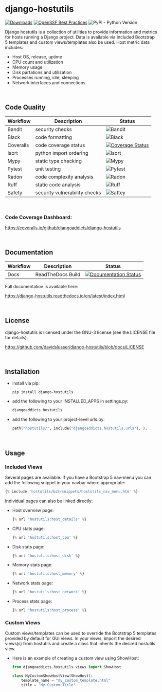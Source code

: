 # django-hostutils
[![Downloads](https://static.pepy.tech/badge/django-hostutils)](https://pepy.tech/project/django-hostutils)
[![OpenSSF Best Practices](https://bestpractices.coreinfrastructure.org/projects/7474/badge)](https://bestpractices.coreinfrastructure.org/projects/7474)
![PyPI - Python Version](https://img.shields.io/pypi/pyversions/django-hostutils)


Django hostutils is a collection of utilities to provide information and metrics for hosts running a Django project. Data is available via included Bootstrap 5 templates and custom views/templates also be used. Host metric data includes:
- Host OS, release, uptime
- CPU count and utilization
- Memory usage
- Disk partations and utilization
- Processes running, idle, sleeping
- Network interfaces and connections


<br/>

## Code Quality
| Workflow | Description             | Status                                                                       |
|----------|-------------------------|------------------------------------------------------------------------------|
|Bandit|security checks|![Bandit](https://github.com/djangoaddicts/django-hostutils/actions/workflows/bandit.yaml/badge.svg)|
|Black|code formatting|![Black](https://github.com/djangoaddicts/django-hostutils/actions/workflows/black.yaml/badge.svg)|
|Coveralls|code coverage status|[![Coverage Status](https://coveralls.io/repos/github/djangoaddicts/django-hostutils/badge.svg?branch=coveralls)](https://coveralls.io/github/djangoaddicts/django-hostutils?branch=coveralls)|
|Isort|python import ordering|![Isort](https://github.com/djangoaddicts/django-hostutils/actions/workflows/isort.yaml/badge.svg)|
|Mypy|static type checking|![Mypy](https://github.com/djangoaddicts/django-hostutils/actions/workflows/mypy.yaml/badge.svg)|
|Pytest|unit testing|![Pytest](https://github.com/djangoaddicts/django-hostutils/actions/workflows/pytest.yaml/badge.svg)|
|Radon|code complexity analysis|![Radon](https://github.com/djangoaddicts/django-hostutils/actions/workflows/radon.yaml/badge.svg)|
|Ruff|static code analysis|![Ruff](https://github.com/djangoaddicts/django-hostutils/actions/workflows/ruff.yaml/badge.svg)|
|Safety|security vulnerability checks|![Saftey](https://github.com/djangoaddicts/django-hostutils/actions/workflows/safety.yaml/badge.svg)|


<br/>

### Code Coverage Dashboard:
https://coveralls.io/github/djangoaddicts/django-hostutils


<br/>

## Documentation
| Workflow | Description             | Status                                                                       |
|----------|-------------------------|------------------------------------------------------------------------------|
|Docs|ReadTheDocs Build|[![Documentation Status](https://readthedocs.org/projects/django-hostutils/badge/?version=latest)](https://django-hostutils.readthedocs.io/en/latest/?badge=latest)|

Full documentation is available here:

https://django-hostutils.readthedocs.io/en/latest/index.html 


<br/>

## License
django-hostutils is licensed under the GNU-3 license (see the LICENSE file for details).

https://github.com/davidslusser/django-hostutils/blob/docs/LICENSE 


<br/>

## Installation 
- install via pip:
    ``` 
    pip install django-hostutils
    ```
- add the following to your INSTALLED_APPS in settings.py:

    ```python 
    djangoaddicts.hostutils
    ```
- add the following to your project-level urls.py:
   
   ```python
   path("hostutils/", include("djangoaddicts.hostutils.urls"), ),
   ```


<br/>

## Usage

### Included Views
Several pages are available. If you have a Bootstrap 5 nav-menu you can add the following snippet in your navbar where appropriate:

```python
{% include 'hostutils/bs5/snippets/hostutils_nav_menu.htm' %}
```

Individual pages can also be linked directly:

- Host overview page: 

    ```python
    {% url 'hostutils:host_details' %}
    ```

- CPU stats page: 

    ```python
    {% url 'hostutils:host_cpu' %}
    ```

- Disk stats page: 

    ```python
    {% url 'hostutils:host_disk' %}
    ```

- Memory stats page: 

    ```python
    {% url 'hostutils:host_memory' %}
    ```

- Network stats page: 

    ```python
    {% url 'hostutils:host_network' %}
    ```

- Process stats page: 

    ```python
    {% url 'hostutils:host_process' %}
    ```

### Custom Views
Custom views/templates can be used to override the Bootstrap 5 templates provided by default for GUI views. In your views, import the desired views(s) from hostutils and create a class that inherits the desired hostutils view.

- Here is an example of creating a custom view using ShowHost:
    
    ```python
    from djangoaddicts.hostutils.views import ShowHost

    class MyCustomShowHostView(ShowHost):
        template_name = "my_custom_template.html"
        title = "My Custom Title"
    ```

